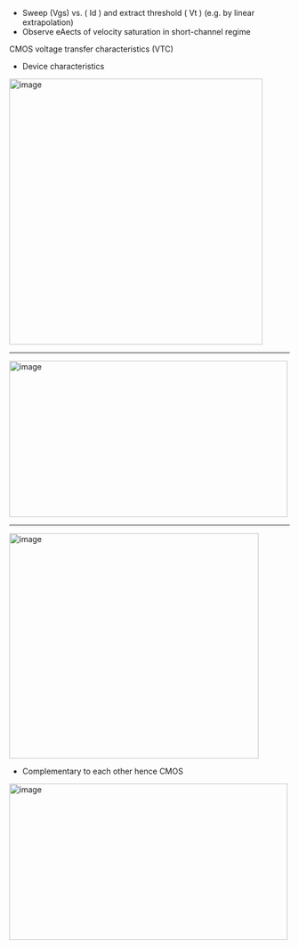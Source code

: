 - Sweep (Vgs) vs. ( Id ) and extract threshold ( Vt ) (e.g. by linear extrapolation) 
- Observe eAects of velocity saturation in short-channel regime

CMOS voltage transfer characteristics (VTC) 
- Device characteristics

<img width="455" height="478" alt="image" src="https://github.com/user-attachments/assets/5e1f68b5-26ae-4391-bcb5-0b43c5ce6f35" />







---
<img width="500" height="281" alt="image" src="https://github.com/user-attachments/assets/1aba54cd-2322-4903-bf29-892d4c504e84" />

---
<img width="448" height="405" alt="image" src="https://github.com/user-attachments/assets/0df81f13-95a6-418f-9793-9588b15017e3" />

- Complementary to each other hence CMOS
<img width="500" height="281" alt="image" src="https://github.com/user-attachments/assets/56cc9461-5589-417b-91d2-d61c167824b2" />
